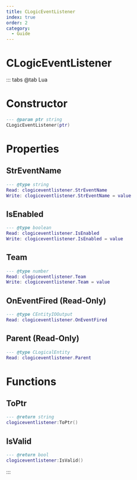 ```yaml
---
title: CLogicEventListener
index: true
order: 2
category:
  - Guide
---
```


# CLogicEventListener

::: tabs
@tab Lua
# Constructor
```lua
--- @param ptr string
CLogicEventListener(ptr)
```
# Properties
## StrEventName 
```lua
--- @type string
Read: clogiceventlistener.StrEventName
Write: clogiceventlistener.StrEventName = value
```
## IsEnabled 
```lua
--- @type boolean
Read: clogiceventlistener.IsEnabled
Write: clogiceventlistener.IsEnabled = value
```
## Team 
```lua
--- @type number
Read: clogiceventlistener.Team
Write: clogiceventlistener.Team = value
```
## OnEventFired (Read-Only)
```lua
--- @type CEntityIOOutput
Read: clogiceventlistener.OnEventFired
```
## Parent (Read-Only)
```lua
--- @type CLogicalEntity
Read: clogiceventlistener.Parent
```
# Functions
## ToPtr
```lua
--- @return string
clogiceventlistener:ToPtr()
```
## IsValid
```lua
--- @return bool
clogiceventlistener:IsValid()
```

:::